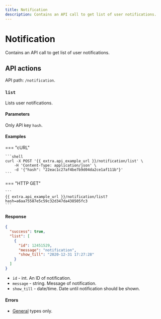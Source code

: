 ```yaml
---
title: Notification
description: Contains an API call to get list of user notifications.
---
```


# Notification

Contains an API call to get list of user notifications.


## API actions

API path: `/notification`.

### `list`

Lists user notifications.

#### Parameters

Only API key `hash`.

#### Examples

=== "cURL"

    ```shell
    curl -X POST '{{ extra.api_example_url }}/notification/list' \
        -H 'Content-Type: application/json' \
        -d '{"hash": "22eac1c27af4be7b9d04da2ce1af111b"}'
    ```

=== "HTTP GET"

    ```
    {{ extra.api_example_url }}/notification/list?hash=a6aa75587e5c59c32d347da438505fc3
    ```

#### Response

```json
{
  "success": true,
  "list": [
    {
      "id": 12451529,
      "message": "notification",
      "show_till": "2020-12-31 17:27:28"
    }
  ]
}
```

* `id` - int. An ID of notification.
* `message` - string. Message of notification.
* `show_till` - date/time. Date until notification should be shown.

#### Errors

* [General](../../getting-started/errors.md#error-codes) types only.
